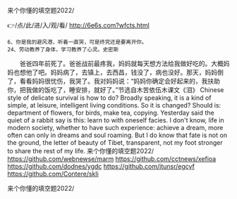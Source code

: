 
来个你懂的填空题2022/




👉/点/此/进/入/观/看/ http://6e6s.com?wfcts.html




	6、你是我的避风港，听着一直哭，可是终究还是要离开你。
	24、劳动教养了身体，学习教养了心灵。史密斯
　　爸爸四年前死了。爸爸战前最疼我，妈妈就每天想方法给我做好吃的。大概妈妈也想他了吧。妈妈病了，去镇上，去西昌，钱没了，病也没好。那天，妈妈倒了，看看妈妈很忧伤，我哭了。我对妈妈说：“妈妈你确定会好起来的，我扶助你，把我做的饭吃了，睡安排，就好了。”节选自木苦依伍木课文《泪》
Chinese style of delicate survival is how to do?
Broadly speaking, it is a kind of simple, at leisure, intelligent living conditions.
So it is changed?
Should is: department of flowers, for birds, make tea, copying.
Yesterday said the quiet of a rabbit say is this: learn to with oneself facies.
I don't know, life in modern society, whether to have such experience: achieve a dream, more often can only in dreams and soul roaming.
But I do know that fate is not on the ground, the letter of beauty of Tibet, transparent, not my foot stronger to share the rest of my life.
来个你懂的填空题2022/ https://github.com/webnewse/marm
https://github.com/cctnews/xefioa
https://github.com/dodnes/ygdc
https://github.com/itunsr/egcyf
https://github.com/Contere/skli





来个你懂的填空题2022/
